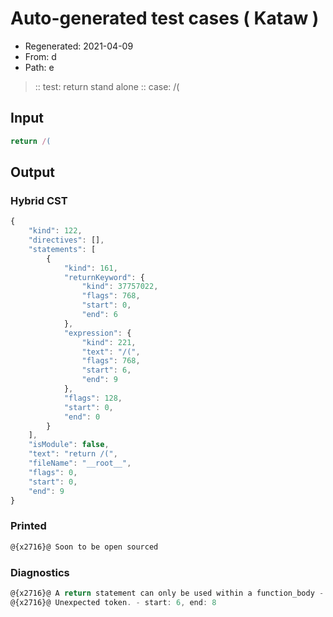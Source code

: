 # Auto-generated test cases ( Kataw )
- Regenerated: 2021-04-09
- From: d
- Path: e
> :: test: return stand alone
> :: case: /(
## Input

`````js
return /(
`````

## Output

### Hybrid CST

```javascript
{
    "kind": 122,
    "directives": [],
    "statements": [
        {
            "kind": 161,
            "returnKeyword": {
                "kind": 37757022,
                "flags": 768,
                "start": 0,
                "end": 6
            },
            "expression": {
                "kind": 221,
                "text": "/(",
                "flags": 768,
                "start": 6,
                "end": 9
            },
            "flags": 128,
            "start": 0,
            "end": 0
        }
    ],
    "isModule": false,
    "text": "return /(",
    "fileName": "__root__",
    "flags": 0,
    "start": 0,
    "end": 9
}
```

### Printed

```javascript
@{x2716}@ Soon to be open sourced
```

### Diagnostics

```javascript
@{x2716}@ A return statement can only be used within a function_body - start: 0, end: 6
@{x2716}@ Unexpected token. - start: 6, end: 8

```

